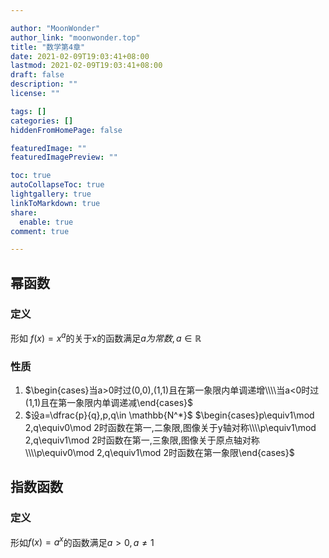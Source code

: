 ```yaml
---

author: "MoonWonder"
author_link: "moonwonder.top"
title: "数学第4章"
date: 2021-02-09T19:03:41+08:00
lastmod: 2021-02-09T19:03:41+08:00
draft: false
description: ""
license: ""

tags: []
categories: []
hiddenFromHomePage: false

featuredImage: ""
featuredImagePreview: ""

toc: true
autoCollapseToc: true
lightgallery: true
linkToMarkdown: true
share:
  enable: true
comment: true

---
```


## 幂函数

### 定义

形如 $f(x)=x^a$的关于x的函数满足$a为常数, a\in \mathbb{R}$

### 性质

1. $\begin{cases}当a>0时过(0,0),(1,1)且在第一象限内单调递增\\\\当a<0时过(1,1)且在第一象限内单调递减\end{cases}$
2. $设a=\dfrac{p}{q},p,q\in \mathbb{N^*}$ $\begin{cases}p\equiv1\mod 2,q\equiv0\mod 2时函数在第一,二象限,图像关于y轴对称\\\\p\equiv1\mod 2,q\equiv1\mod 2时函数在第一,三象限,图像关于原点轴对称\\\\p\equiv0\mod 2,q\equiv1\mod 2时函数在第一象限\end{cases}$

## 指数函数

### 定义

形如$f(x)=a^x$的函数满足$a>0, a\neq 1$
